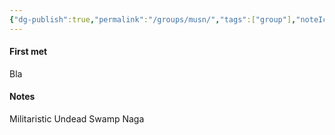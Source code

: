 ```yaml
---
{"dg-publish":true,"permalink":"/groups/musn/","tags":["group"],"noteIcon":"👨‍👦‍👦"}
---
```


#### First met
Bla
#### Notes
Militaristic Undead Swamp Naga

